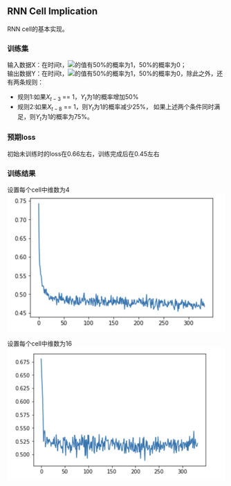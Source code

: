 ## RNN Cell Implication
RNN cell的基本实现。

### 训练集
输入数据X：在时间t，![](http://latex.codecogs.com/gif.latex?\\$X_t$)的值有50%的概率为1，50%的概率为0；  
输出数据Y：在时间t，![](http://latex.codecogs.com/gif.latex?\\$Y_t$)的值有50%的概率为1，50%的概率为0，除此之外，还有两条规则：
* 规则1:如果$X_{t-3}$ == 1，$Y_t$为1的概率增加50%
* 规则2:如果$X_{t-8}$ == 1，则$Y_t$为1的概率减少25%， 如果上述两个条件同时满足，则$Y_t$为1的概率为75%。


### 预期loss
初始未训练时的loss在0.66左右，训练完成后在0.45左右

### 训练结果
设置每个cell中维数为4  
![state4](state4.jpg)

设置每个cell中维数为16 
![state16](state16.jpg)



